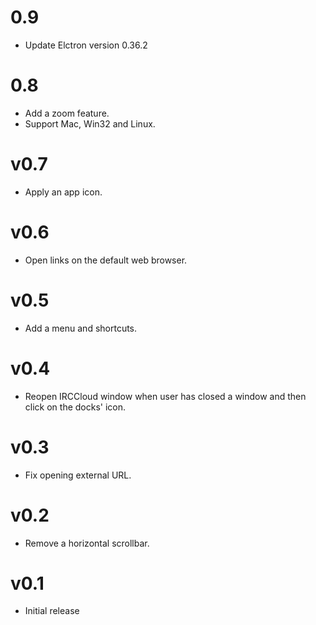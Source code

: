 # 0.9

 * Update Elctron version 0.36.2

# 0.8

 * Add a zoom feature.
 * Support Mac, Win32 and Linux.

# v0.7

 * Apply an app icon.

# v0.6

 * Open links on the default web browser.

# v0.5

 * Add a menu and shortcuts.

# v0.4

 * Reopen IRCCloud window when user has closed a window and then click on the docks' icon.

# v0.3

 * Fix opening external URL.

# v0.2

 * Remove a horizontal scrollbar.

# v0.1

 * Initial release
